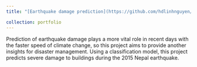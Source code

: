 ```yaml
---
title: "[Earthquake damage prediction](https://github.com/hdlinhnguyen/Earthquake-damage-prediction)"

collection: portfolio
---
```


Prediction of earthquake damage plays a more vital role in recent days with the faster speed of climate change, so this project aims to provide another insights for disaster management. Using a classification model, this project predicts severe damage to buildings during the 2015 Nepal earthquake. 
